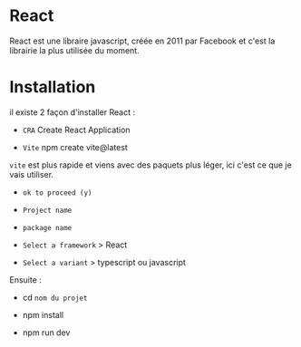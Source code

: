 # React

React est une libraire javascript, créée en 2011 par Facebook et c'est la librairie la plus utilisée du moment.

# Installation

il existe 2 façon d'installer React :

- `CRA` Create React Application

- `Vite` npm create vite@latest

`vite` est plus rapide et viens avec des paquets plus léger, ici c'est ce que je vais utiliser.

- `ok to proceed (y)`

- `Project name`

- `package name`

- `Select a framework` > React

- `Select a variant` > typescript ou javascript

Ensuite :

- cd `nom du projet`

- npm install

- npm run dev
